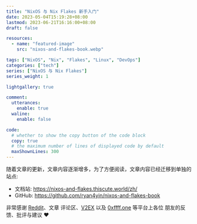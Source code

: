 ```yaml
---
title: "NixOS 与 Nix Flakes 新手入门"
date: 2023-05-04T15:19:28+08:00
lastmod: 2023-06-21T16:16:00+08:00
draft: false

resources:
  - name: "featured-image"
    src: "nixos-and-flakes-book.webp"

tags: ["NixOS", "Nix", "Flakes", "Linux", "DevOps"]
categories: ["tech"]
series: ["NixOS 与 Nix Flakes"]
series_weight: 1

lightgallery: true

comment:
  utterances:
    enable: true
  waline:
    enable: false

code:
  # whether to show the copy button of the code block
  copy: true
  # the maximum number of lines of displayed code by default
  maxShownLines: 300
---
```


随着文章的更新，文章内容逐渐增多，为了方便阅读，文章内容已经迁移到单独的站点:

- 文档站: <https://nixos-and-flakes.thiscute.world/zh/>
- GitHub: <https://github.com/ryan4yin/nixos-and-flakes-book>

非常感谢
[Reddit](https://www.reddit.com/r/NixOS/comments/14fvz1q/comment/jp4xhj3/?context=3)、文章
评论区、[V2EX](https://www.v2ex.com/t/951190#reply9) 以及
[0xffff.one](https://0xffff.one/d/1521-nixos-yu-nix-flakes-xin-shou-ru-men/4) 等平台上各位
朋友的反馈、批评与建议 ❤️
